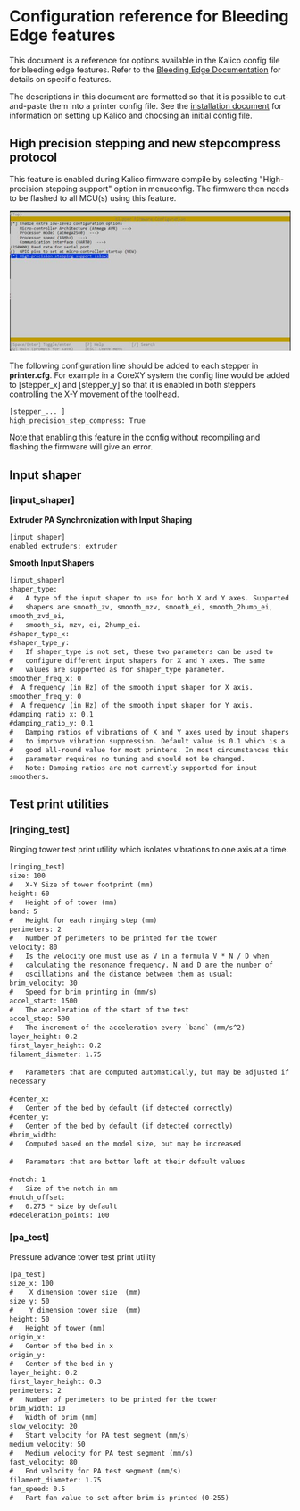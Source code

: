 # Configuration reference for Bleeding Edge features

This document is a reference for options available in the Kalico
config file for bleeding edge features. Refer to the [Bleeding Edge Documentation](Bleeding_Edge.md) for details on specific features.

The descriptions in this document are formatted so that it is possible
to cut-and-paste them into a printer config file. See the
[installation document](Installation.md) for information on setting up
Kalico and choosing an initial config file.

## High precision stepping and new stepcompress protocol

This feature is enabled during Kalico firmware compile
by selecting "High-precision stepping support" option in menuconfig.
The firmware then needs to be flashed to all MCU(s) using this feature.

![make_menuconfig](img/high-precision-menu-makeconfig.jpg)

The following configuration line should be added to each stepper in **printer.cfg**.
For example in a CoreXY system the config line would be added to [stepper_x] and [stepper_y]
so that it is enabled in both steppers controlling the X-Y movement of the toolhead.

```
[stepper_... ]
high_precision_step_compress: True
```

Note that enabling this feature in the config without recompiling and flashing the firmware will give an error.

## Input shaper

### [input_shaper]

**Extruder PA Synchronization with Input Shaping**

```
[input_shaper]
enabled_extruders: extruder
```

**Smooth Input Shapers**

```
[input_shaper]
shaper_type:
#   A type of the input shaper to use for both X and Y axes. Supported
#   shapers are smooth_zv, smooth_mzv, smooth_ei, smooth_2hump_ei, smooth_zvd_ei,
#   smooth_si, mzv, ei, 2hump_ei.
#shaper_type_x:
#shaper_type_y:
#   If shaper_type is not set, these two parameters can be used to
#   configure different input shapers for X and Y axes. The same
#   values are supported as for shaper_type parameter.
smoother_freq_x: 0
#  A frequency (in Hz) of the smooth input shaper for X axis.
smoother_freq_y: 0
#  A frequency (in Hz) of the smooth input shaper for Y axis.
#damping_ratio_x: 0.1
#damping_ratio_y: 0.1
#   Damping ratios of vibrations of X and Y axes used by input shapers
#   to improve vibration suppression. Default value is 0.1 which is a
#   good all-round value for most printers. In most circumstances this
#   parameter requires no tuning and should not be changed.
#   Note: Damping ratios are not currently supported for input smoothers.
```

## Test print utilities

### [ringing_test]

Ringing tower test print utility which isolates vibrations to one axis at a time.

```
[ringing_test]
size: 100
#   X-Y Size of tower footprint (mm)
height: 60
#   Height of of tower (mm)
band: 5
#   Height for each ringing step (mm)
perimeters: 2
#   Number of perimeters to be printed for the tower
velocity: 80
#   Is the velocity one must use as V in a formula V * N / D when
#   calculating the resonance frequency. N and D are the number of
#   oscillations and the distance between them as usual:
brim_velocity: 30
#   Speed for brim printing in (mm/s)
accel_start: 1500
#   The acceleration of the start of the test
accel_step: 500
#   The increment of the acceleration every `band` (mm/s^2)
layer_height: 0.2
first_layer_height: 0.2
filament_diameter: 1.75

#   Parameters that are computed automatically, but may be adjusted if necessary

#center_x:
#   Center of the bed by default (if detected correctly)
#center_y:
#   Center of the bed by default (if detected correctly)
#brim_width:
#   Computed based on the model size, but may be increased

#   Parameters that are better left at their default values

#notch: 1
#   Size of the notch in mm
#notch_offset:
#   0.275 * size by default
#deceleration_points: 100
```

### [pa_test]

Pressure advance tower test print utility

```
[pa_test]
size_x: 100
#    X dimension tower size  (mm)
size_y: 50
#    Y dimension tower size  (mm)
height: 50
#   Height of tower (mm)
origin_x:
#   Center of the bed in x
origin_y:
#   Center of the bed in y
layer_height: 0.2
first_layer_height: 0.3
perimeters: 2
#   Number of perimeters to be printed for the tower
brim_width: 10
#   Width of brim (mm)
slow_velocity: 20
#   Start velocity for PA test segment (mm/s)
medium_velocity: 50
#   Medium velocity for PA test segment (mm/s)
fast_velocity: 80
#   End velocity for PA test segment (mm/s)
filament_diameter: 1.75
fan_speed: 0.5
#   Part fan value to set after brim is printed (0-255)
```
